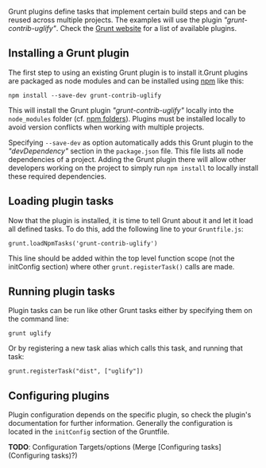 Grunt plugins define tasks that implement certain build steps and can be reused across multiple projects.  The examples will use the plugin _"grunt-contrib-uglify"_. Check the [Grunt website](http://gruntjs.com/) for a list of available plugins.

## Installing a Grunt plugin

The first step to using an existing Grunt plugin is to install it.Grunt plugins are packaged as node modules and can be installed using [npm](http://npmjs.org) like this:

`npm install --save-dev grunt-contrib-uglify`

This will install the Grunt plugin _"grunt-contrib-uglify"_ locally into the `node_modules` folder (cf. [npm folders](https://docs.npmjs.com/files/folders)).
Plugins must be installed locally to avoid version conflicts when working with multiple projects.

Specifying `--save-dev` as option automatically adds this Grunt plugin to the _"devDependency"_ section in the `package.json` file. This file lists all node dependencies of a project.
Adding the Grunt plugin there will allow other developers working on the project to simply run `npm install` to locally install these required dependencies.

## Loading plugin tasks

Now that the plugin is installed, it is time to tell Grunt about it and let it load all defined tasks. To do this, add the following line to your `Gruntfile.js`:

`grunt.loadNpmTasks('grunt-contrib-uglify')`

This line should be added within the top level function scope (not the initConfig section) where other `grunt.registerTask()` calls are made.

## Running plugin tasks

Plugin tasks can be run like other Grunt tasks either by specifying them on the command line:

`grunt uglify`

Or by registering a new task alias which calls this task, and running that task:

`grunt.registerTask("dist", ["uglify"])`

## Configuring plugins

Plugin configuration depends on the specific plugin, so check the plugin's documentation for further information. Generally the configuration is located in the `initConfig` section of the Gruntfile.

**TODO**: Configuration Targets/options (Merge [Configuring tasks](Configuring tasks)?)